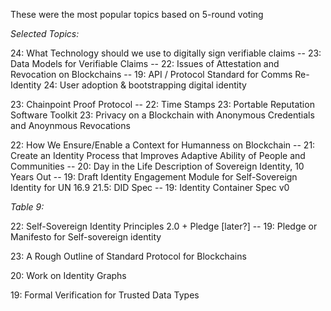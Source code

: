 These were the most popular topics based on 5-round voting

*Selected Topics:*

24: What Technology should we use to digitally sign verifiable claims
-- 23:  Data Models for Verifiable Claims
-- 22: Issues of Attestation and Revocation on Blockchains
-- 19: API / Protocol Standard for Comms Re-Identity
24: User adoption & bootstrapping digital identity

23: Chainpoint Proof Protocol
-- 22: Time Stamps
23: Portable Reputation Software Toolkit
23: Privacy on a Blockchain with Anonymous Credentials and Anoynmous Revocations

22: How We Ensure/Enable a Context for Humanness on Blockchain
-- 21: Create an Identity Process that Improves Adaptive Ability of People and Communities
-- 20: Day in the Life Description of Sovereign Identity, 10 Years Out
-- 19: Draft Identity Engagement Module for Self-Sovereign Identity for UN 16.9
21.5: DID Spec
-- 19: Identity Container Spec v0

*Table 9:*

22: Self-Sovereign Identity Principles 2.0 + Pledge [later?]
-- 19: Pledge or Manifesto for Self-sovereign identity

23: A Rough Outline of Standard Protocol for Blockchains

20: Work on Identity Graphs

19: Formal Verification for Trusted Data Types


